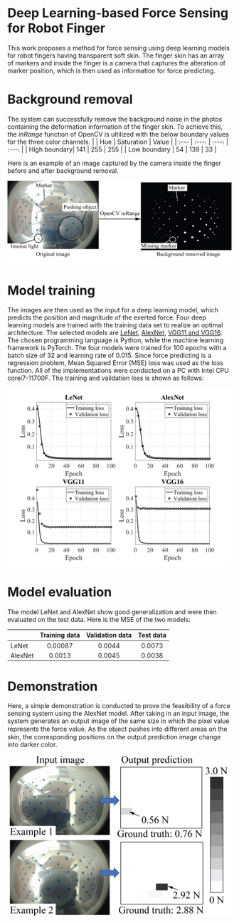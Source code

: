 # Deep Learning-based Force Sensing for Robot Finger
This work proposes a method for force sensing using deep learning models for robot fingers having transparent soft skin. The finger skin has an array of markers and inside the finger is a camera that captures the alteration of marker position, which is then used as information for force predicting.
# Background removal
The system can successfully remove the background noise in the photos containing the deformation information of the finger skin. To achieve this, the *inRange* function of OpenCV is ultilized with the below boundary values for the three color channels.
|              | Hue            | Saturation    | Value         |
| :---         |     :---:      |         :---: |         :---: |
| High boundary| 141            | 255           | 255           |
| Low boundary | 54             | 139           | 33            |


Here is an example of an image captured by the camera inside the finger before and after background removal.


<img src='img/sample_data.jpg'/>

# Model training
The images are then used as the input for a deep learning model, which predicts the position and magnitude of the exerted force. Four deep learning models are trained with the training data set to realize an optimal architecture. The selected models are [LeNet](http://yann.lecun.com/exdb/publis/pdf/lecun-01a.pdf), [AlexNet](https://papers.nips.cc/paper/4824-imagenet-classification-with-deep-convolutional-neural-networks.pdf), [VGG11 and VGG16](https://arxiv.org/pdf/1409.1556.pdf). The chosen programming language is Python, while the machine learning framework is PyTorch. The four models were trained for 100 epochs with a batch size of 32 and learning rate of 0.015. Since force predicting is a regression problem, Mean Squared Error (MSE) loss was used as the loss function. All of the implementations were conducted on a PC with Intel CPU corei7-11700F. The training and validation loss is shown as follows:

<img src='img/loss.jpg'/>

# Model evaluation
The model LeNet and AlexNet show good generalization and were then evaluated on the test data. Here is the MSE of the two models:

|              | Training data  | Validation data | Test data         |
| :---         |     :---:      |         :---:   |         :---:     |
| LeNet        |    0.00087     | 0.0044           | 0.0073           |
| AlexNet      | 0.0013         | 0.0045           | 0.0038           |

# Demonstration
Here, a simple demonstration is conducted to prove the feasibility of a force sensing system using the AlexNet model. After taking in an input image, the system generates an output image of the same size in which the pixel value represents the force value. As the object
pushes into diﬀerent areas on the skin, the corresponding positions on the output prediction image change into darker color.

<img src='img/demo.jpg'/>
